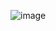 ![image](https://github.com/vitor-bit/HTML-portiolio-Front-End-Mentor/assets/107776578/efa7bcf2-018f-4360-a8a8-42d39adee9e9)
